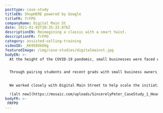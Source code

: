 ```yaml
---
posttype: case-study
titleEN: ShopHERE powered by Google
titleFR: frFPO
companyName: Digital Main St
date: 2021-01-02T20:35:33.876Z
descriptionEN: Reimagining a classic with a smart twist.
descriptionFR: frFPO
category: assisted-selling-training
videoID: _KK958OkD6g
featuredImage: /img/case-studies/digitalmainst.jpg
bodyEN: >-
  At the height of the COVID-19 pandemic, small businesses were faced with unprecedented challenges, one of which was converting brick and mortar operations to ecommerce. Our client, Digital Main Street partnered with Google, Facebook, MasterCard, Shopify and more to focus on how they could support small businesses.


  Through pairing students and recent grads with small business owners, we helped Digital Main Street provide the right tools and resources to get businesses online and achieve digital transformation. Introducing ShopHERE powered by Google: a program that provides independent small businesses with a quick, easy and no-cost way to get selling online right away.
  

  We worked closely with Digital Main Street to help scale the initiative with a **goal of helping 50,000 small businesses online.** We implemented a **diversity and inclusion hiring strategy, training over 500 students** and recent grads as resources for small business owners to help them get their business online and maintain growth.

  ![alt new](https://mosaic.com/uploads/SincerelyPeter_CaseStudy_1_Header_3840x2160.jpg)
bodyFR: >-
 FRFPO
---
```

